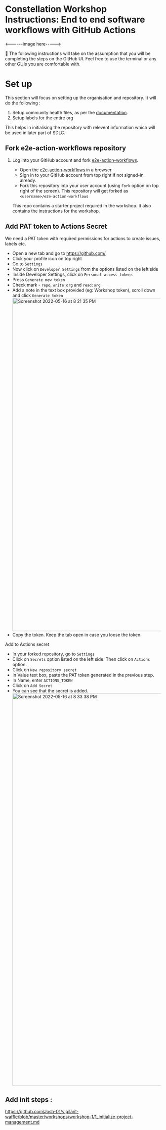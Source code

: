 # Constellation Workshop Instructions: End to end software workflows with GitHub Actions

<------image here----->

:bookmark: The following instructions will take on the assumption that you will be completing the steps on the GitHub UI. Feel free to use the terminal or any other GUIs you are comfortable with.

# Set up

This section will focus on setting up the organisation and repository. It will do the following :

1. Setup community health files, as per the [documentation](https://docs.github.com/en/communities/setting-up-your-project-for-healthy-contributions/creating-a-default-community-health-file).
2. Setup labels for the entire org

This helps in initialising the repository with relevent information which will be used in later part of SDLC.

## Fork e2e-action-workflows repository

1. Log into your GitHub account and fork [e2e-action-workflows](https://github.com/Josh-01/vigilant-waffle). 

    - Open the [e2e-action-workflows](https://github.com/Josh-01/vigilant-waffle) in a browser
    - Sign in to your GitHub account from top right if not signed-in already.
    - Fork this repository into your user account (using `Fork` option on top right of the screen). This repository will get forked as `<username>/e2e-action-workflows`
    
    This repo contains a starter project required in the workshop. It also contains the instructions for the workshop.
  
## Add PAT token to Actions Secret
 
We need a PAT token with required permissions for actions to create issues, labels etc.
   - Open a new tab and go to https://github.com/
   - Click your profile icon on top right
   - Go to `Settings`
   - Now click on `Developer Settings` from the options listed on the left side
   - Inside Developer Settings, click on `Personal access tokens`
   - Press `Generate new token`
   - Check mark - `repo`, `write:org` and `read:org`
   - Add a note in the text box provided (eg: Workshop token), scroll down and click `Generate token`
    <img width="1077" alt="Screenshot 2022-05-16 at 8 21 35 PM" src="https://user-images.githubusercontent.com/17411453/168621229-03081cd0-98fe-4e68-a9d5-a1326f28d719.png">
   - Copy the token. Keep the tab open in case you loose the token. 

Add to Actions secret
  - In your forked repository, go to `Settings`
  - Click on `Secrets` option listed on the left side. Then click on `Actions` option.
  - Click on `New repository secret`
  - In Value text box, paste the PAT token generated in the previous step.
  - In Name, enter `ACTIONS_TOKEN`
  - Click on `Add Secret`
  - You can see that the secret is added.
    <img width="1269" alt="Screenshot 2022-05-16 at 8 33 38 PM" src="https://user-images.githubusercontent.com/17411453/168623826-eff2dca9-cdff-414a-9e85-8c3203b33fc9.png">


## Add init steps : 
https://github.com/Josh-01/vigilant-waffle/blob/master/workshops/workshop-1/1_initialize-project-management.md 

